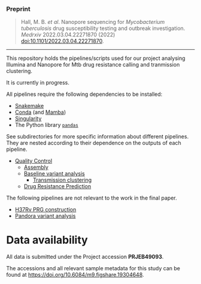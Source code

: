 ### Preprint

> Hall, M. B. *et al*. Nanopore sequencing for *Mycobacterium tuberculosis* drug susceptibility testing and outbreak investigation. *Medrxiv* 2022.03.04.22271870 (2022) [doi:10.1101/2022.03.04.22271870][doi].

[doi]: https://doi.org/10.1101/2022.03.04.22271870

---

This repository holds the pipelines/scripts used for our project analysing Illumina and
Nanopore for Mtb drug resistance calling and tranmission clustering.

It is currently in progress.

All pipelines require the following dependencies to be installed:
- [Snakemake](https://snakemake.github.io/)
- [Conda](https://docs.conda.io/en/latest/) (and
  [Mamba](https://github.com/mamba-org/mamba))
- [Singularity](https://sylabs.io/docs)
- The Python library [`pandas`](https://pandas.pydata.org/)

See subdirectories for more specific information about different pipelines. They are
nested according to their dependence on the outputs of each pipeline.

- [Quality Control](data/QC)
  - [Assembly](analysis/assembly)
  - [Baseline variant analysis](analysis/baseline_variants)
    - [Transmission clustering](analysis/transmission_clustering)
  - [Drug Resistance Prediction](analysis/resistance_prediction)

The following pipelines are not relevant to the work in the final paper.

- [H37Rv PRG construction](data/H37Rv_PRG)
- [Pandora variant analysis](analysis/pandora_variants)


# Data availability

All data is submitted under the Project accession **PRJEB49093**.

The accessions and all relevant sample metadata for this study can be found at <https://doi.org/10.6084/m9.figshare.19304648>.
